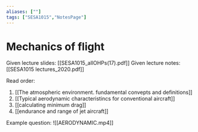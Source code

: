 ```yaml
---
aliases: [""]
tags: ["SESA1015","NotesPage"]
---
```


# Mechanics of flight
Given lecture slides: [[SESA1015_allOHPs(17).pdf]]
Given lecture notes: [[SESA1015 lectures_2020.pdf]]

Read order:
1) [[The atmospheric environment. fundamental convepts and definitions]]
2)  [[Typical aerodynamic characteristincs for conventional aircraft]]
3) [[calculating minimum drag]]
4) [[endurance and range of jet aircraft]]

Example question:
![[AERODYNAMIC.mp4]]